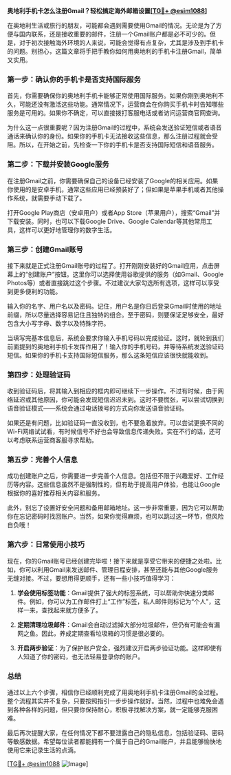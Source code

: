 **奥地利手机卡怎么注册Gmail？轻松搞定海外邮箱设置[[TG💪+ @esim1088](https://t.me/s/esim1088)]**

在奥地利生活或旅行的朋友，可能都会遇到需要使用Gmail的情况。无论是为了方便与国内联系，还是接收重要的邮件，注册一个Gmail账户都是必不可少的。但是，对于初次接触海外环境的人来说，可能会觉得有点复杂，尤其是涉及到手机卡的问题。别担心，这篇文章将手把手教你如何用奥地利的手机卡注册Gmail，简单又实用。

### **第一步：确认你的手机卡是否支持国际服务**

首先，你需要确保你的奥地利手机卡能够正常使用国际服务。如果你刚到奥地利不久，可能还没有激活这些功能。通常情况下，运营商会在你购买手机卡时告知哪些服务是可用的。如果你不确定，可以直接拨打客服电话或者访问运营商官网查询。

为什么这一点很重要呢？因为注册Gmail的过程中，系统会发送验证短信或者语音通话来确认你的身份。如果你的手机卡无法接收这些信息，那么注册过程就会受阻。所以，在开始之前，先检查一下你的手机卡是否支持国际短信和语音服务。

### **第二步：下载并安装Google服务**

在注册Gmail之前，你需要确保自己的设备已经安装了Google的相关应用。如果你使用的是安卓手机，通常这些应用已经预装好了；但如果是苹果手机或者其他操作系统，就需要手动下载了。

打开Google Play商店（安卓用户）或者App Store（苹果用户），搜索“Gmail”并下载安装。同时，也可以下载Google Drive、Google Calendar等其他常用工具，这样可以更好地管理你的数字生活。

### **第三步：创建Gmail账号**

接下来就是正式注册Gmail账号的过程了。打开刚刚安装好的Gmail应用，点击屏幕上的“创建账户”按钮。这里你可以选择使用谷歌提供的服务（如Gmail、Google Photos等）或者直接跳过这个步骤。不过建议大家勾选所有选项，这样可以享受到更多便利的功能。

输入你的名字、用户名以及密码。记住，用户名是你日后登录Gmail时使用的地址前缀，所以尽量选择容易记住且独特的组合。至于密码，则要保证足够安全，最好包含大小写字母、数字以及特殊字符。

当填写完基本信息后，系统会要求你输入手机号码以完成验证。这时，就轮到我们前面提到的奥地利手机卡发挥作用了！输入你的手机号码，并等待系统发送验证码短信。如果你的手机卡支持国际短信服务，那么这条短信应该很快就能收到。

### **第四步：处理验证码**

收到验证码后，将其输入到相应的框内即可继续下一步操作。不过有时候，由于网络延迟或其他原因，你可能会发现短信迟迟未到。这时不要慌张，可以尝试切换到语音验证模式——系统会通过电话拨号的方式向你发送语音验证码。

如果还是有问题，比如验证码一直没收到，也不要急着放弃。可以尝试更换不同的Wi-Fi网络试试看，有时候信号不好也会导致信息传递失败。实在不行的话，还可以考虑联系运营商客服寻求帮助。

### **第五步：完善个人信息**

成功创建账户之后，你需要进一步完善个人信息。包括但不限于兴趣爱好、工作经历等内容。这些信息虽然不是强制性的，但有助于提高用户体验，也能让Google根据你的喜好推荐相关内容和服务。

此外，别忘了设置好安全问题和备用邮箱地址。这一步非常重要，因为它可以帮助你在忘记密码时找回账户。当然，如果你觉得麻烦，也可以跳过这一环节，但风险自负哦！

### **第六步：日常使用小技巧**

现在，你的Gmail账号已经创建完毕啦！接下来就是享受它带来的便捷之处啦。比如，你可以利用Gmail来发送邮件、管理日程安排，甚至还能与其他Google服务无缝对接。不过，要想用得更顺手，还有一些小技巧值得学习：

1. **学会使用标签功能**：Gmail提供了强大的标签系统，可以帮助你快速分类邮件。例如，你可以为工作邮件打上“工作”标签，私人邮件则标记为“个人”，这样一来，查找起来就方便多了。
   
2. **定期清理垃圾邮件**：Gmail会自动过滤掉大部分垃圾邮件，但仍有可能会有漏网之鱼。因此，养成定期查看垃圾箱的习惯是很必要的。
   
3. **开启两步验证**：为了保护账户安全，强烈建议开启两步验证功能。这样即使有人知道了你的密码，也无法轻易登录你的账户。

### **总结**

通过以上六个步骤，相信你已经顺利完成了用奥地利手机卡注册Gmail的全过程。整个流程其实并不复杂，只要按照指引一步步操作就好。当然，过程中也难免会遇到各种各样的问题，但只要你保持耐心，积极寻找解决方案，就一定能够克服困难。

最后再次提醒大家，在任何情况下都不要泄露自己的隐私信息，包括验证码、密码等敏感数据。希望每位读者都能拥有一个属于自己的Gmail账户，并且能够愉快地使用它来记录生活的点滴。

[[TG💪+ @esim1088](https://t.me/s/esim1088) ![Image](https://i.postimg.cc/4NQfJmqS/Snipaste-2025-05-13-00-14-12.png)]